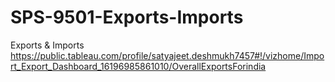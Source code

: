 # SPS-9501-Exports-Imports
Exports &amp; Imports
https://public.tableau.com/profile/satyajeet.deshmukh7457#!/vizhome/Import_Export_Dashboard_16196985861010/OverallExportsForindia
